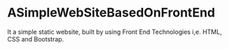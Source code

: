 # ASimpleWebSiteBasedOnFrontEnd
It a simple static website, built by using Front End Technologies i,e. HTML, CSS and Bootstrap.
